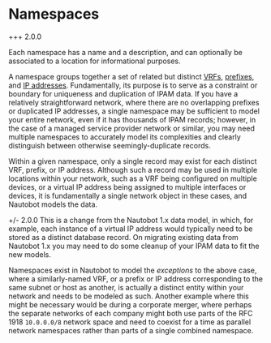 # Namespaces

+++ 2.0.0

Each namespace has a name and a description, and can optionally be associated to a location for informational purposes.

A namespace groups together a set of related but distinct [VRFs](vrf.md), [prefixes](prefix.md), and [IP addresses](ipaddress.md). Fundamentally, its purpose is to serve as a constraint or boundary for uniqueness and duplication of IPAM data. If you have a relatively straightforward network, where there are no overlapping prefixes or duplicated IP addresses, a single namespace may be sufficient to model your entire network, even if it has thousands of IPAM records; however, in the case of a managed service provider network or similar, you may need multiple namespaces to accurately model its complexities and clearly distinguish between otherwise seemingly-duplicate records.

Within a given namespace, only a single record may exist for each distinct VRF, prefix, or IP address. Although such a record may be used in multiple locations within your network, such as a VRF being configured on multiple devices, or a virtual IP address being assigned to multiple interfaces or devices, it is fundamentally a single network object in these cases, and Nautobot models the data. 

+/- 2.0.0
    This is a change from the Nautobot 1.x data model, in which, for example, each instance of a virtual IP address would typically need to be stored as a distinct database record. On migrating existing data from Nautobot 1.x you may need to do some cleanup of your IPAM data to fit the new models.

Namespaces exist in Nautobot to model the _exceptions_ to the above case, where a similarly-named VRF, or a prefix or IP address corresponding to the same subnet or host as another, is actually a distinct entity within your network and needs to be modeled as such. Another example where this might be necessary would be during a corporate merger, where perhaps the separate networks of each company might both use parts of the RFC 1918 `10.0.0.0/8` network space and need to coexist for a time as parallel network namespaces rather than parts of a single combined namespace.
